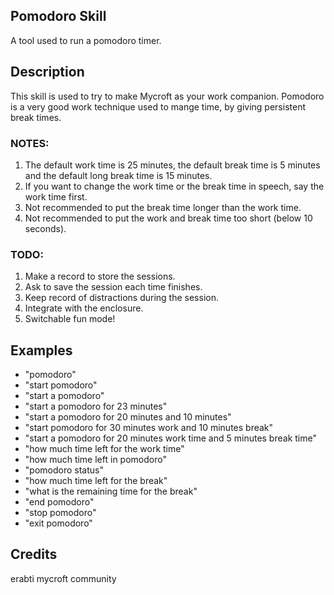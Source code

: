 ## Pomodoro Skill
A tool used to run a pomodoro timer.

## Description 
This skill is used to try to make Mycroft as your work companion.
Pomodoro is a very good work technique used to mange time, by giving persistent break times. 

### NOTES:
1. The default work time is 25 minutes, the default break time is 5 minutes and the default long break time is 15 minutes.
2. If you want to change the work time or the break time in speech, say the work time first.
3. Not recommended to put the break time longer than the work time.
4. Not recommended to put the work and break time too short (below 10 seconds).

### TODO:
1. Make a record to store the sessions.
2. Ask to save the session each time finishes.
3. Keep record of distractions during the session.
4. Integrate with the enclosure.
5. Switchable fun mode! 

## Examples 
* "pomodoro"
* "start pomodoro"
* "start a pomodoro"
* "start a pomodoro for 23 minutes"
* "start a pomodoro for 20 minutes and 10 minutes"
* "start pomodoro for 30 minutes work and 10 minutes break"
* "start a pomodoro for 20 minutes work time and 5 minutes break time"
* "how much time left for the work time"
* "how much time left in pomodoro"
* "pomodoro status"
* "how much time left for the break"
* "what is the remaining time for the break"
* "end pomodoro"
* "stop pomodoro"
* "exit pomodoro"

## Credits 
erabti
mycroft community
